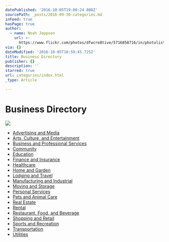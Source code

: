 ```yaml
---
datePublished: '2016-10-05T19:00:24.808Z'
sourcePath: _posts/2016-09-30-categories.md
inFeed: true
hasPage: true
author:
  - name: Noah Jeppson
    url: >-
      https://www.flickr.com/photos/dfwcre8tive/5716858716/in/photolist-9HboVA-7eorda-658Key-7ShfNJ-7rNLdi-95yRhu-8HzDiP-dopjJD-6eMSU8-4qjLgx-7SeaS4-6pvhLc-7She1w-9htgQN-3XUpLT-kngR8f-fMkwFM-64v7ki-4AhVas-gGreuE-gGruRx-gGrxse-gGsm4D-gGrz1z-8BvCVS-gGrjCW-ehKCAG-cM9X5b-rYZCuJ-7L8KhH-4aEz4r-4FWbou-sgvHVi-7LcHVj-eg48PT-gGshBP-4Ai26y-9MGV7Y-gGrGfW-5vovdU-bQg2fP-74WpyB-C1G14-9cFQWz-5gyBvf-7LcHSQ-64tHJ1-7LcHXL-i1KKtq-7LcHQf
via: {}
dateModified: '2016-10-05T18:59:45.725Z'
title: Business Directory
publisher: {}
description: ''
starred: true
url: categories/index.html
_type: Article

---
```

# Business Directory
![](https://the-grid-user-content.s3-us-west-2.amazonaws.com/5580df81-d89a-418f-a7ae-53505ac4ce14.jpg)

* [Advertising and Media][0]
* [Arts, Culture, and Entertainment][1]
* [Business and Professional Services][2]
* [Community][3]
* [Education][4]
* [Finance and Insurance][5]
* [Healthcare][6]
* [Home and Garden][7]
* [Lodging and Travel][8]
* [Manufacturing and Industrial][9]
* [Moving and Storage][10]
* [Personal Services][11]
* [Pets and Animal Care][12]
* [Real Estate][13]
* [Rental][14]
* [Restaurant, Food, and Beverage][15]
* [Shopping and Retail][16]
* [Sports and Recreation][17]
* [Transportation][18]
* [Utilities][19]

[0]: http://missiontexas.net/advertising-and-media/ "Advertising and Media"
[1]: http://missiontexas.net/arts-culture-and-entertainment/ "Arts, Culture, and Entertainment"
[2]: http://missiontexas.net/business-and-professional-services/ "Business and Professional Services"
[3]: http://missiontexas.net/community/ "Community"
[4]: http://missiontexas.net/education/ "Education"
[5]: http://missiontexas.net/finance-and-insurance/ "Finance and Insurance"
[6]: http://missiontexas.net/healthcare/ "Healthcare"
[7]: http://missiontexas.net/home-and-garden/ "Home and Garden"
[8]: http://missiontexas.net/lodging-and-travel/ "Lodging and Travel"
[9]: http://missiontexas.net/manufacturing-and-industrial/ "Manufacturing and Industrial"
[10]: http://missiontexas.net/moving-and-storage/ "Moving and Storage"
[11]: http://missiontexas.net/personal-services/ "Personal Services"
[12]: http://missiontexas.net/pets-and-animal-care/ "Pets and Animal Care"
[13]: http://missiontexas.net/real-estate/ "Real Estate"
[14]: http://missiontexas.net/rental/ "Rentals"
[15]: http://missiontexas.net/restaurant-food-and-beverage/ "Restaurants, Food, and Beverage"
[16]: http://missiontexas.net/shopping-and-retail/ "Shopping and Retail"
[17]: http://missiontexas.net/sports-and-recreation/ "Sports and Recreation"
[18]: http://missiontexas.net/transportation/ "Transportation"
[19]: http://missiontexas.net/utilities/ "Utilities"